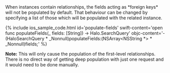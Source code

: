 <div markdown="1">
When instances contain relationships, the fields acting as *foreign keys* will not be populated by default. That behaviour can be changed by specifying a list of those which will be populated with the related instance.

{% include ios_sample_code.html id='populate-fields'
swift-content='open func populateFields(_ fields: [String]) -> Halo.SearchQuery'
objc-content='- (HaloSearchQuery * _Nonnull)populateFields:(NSArray<NSString *> * _Nonnull)fields;'
%}

**Note:** This will only cause the population of the first-level relationships. There is no direct way of getting deep population with just one request and it would need to be done manually.
</div>